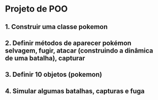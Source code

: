 # Projeto de POO

## 1. Construir uma classe pokemon
## 2. Definir métodos de aparecer pokémon selvagem, fugir, atacar (construindo a dinâmica de uma batalha), capturar 
## 3. Definir 10 objetos (pokemon)
## 4. Simular algumas batalhas, capturas e fuga

